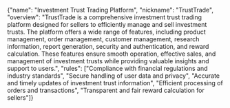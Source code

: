 {"name": "Investment Trust Trading Platform", "nickname": "TrustTrade", "overview": "TrustTrade is a comprehensive investment trust trading platform designed for sellers to efficiently manage and sell investment trusts. The platform offers a wide range of features, including product management, order management, customer management, research information, report generation, security and authentication, and reward calculation. These features ensure smooth operation, effective sales, and management of investment trusts while providing valuable insights and support to users.", "rules": ["Compliance with financial regulations and industry standards", "Secure handling of user data and privacy", "Accurate and timely updates of investment trust information", "Efficient processing of orders and transactions", "Transparent and fair reward calculation for sellers"]}